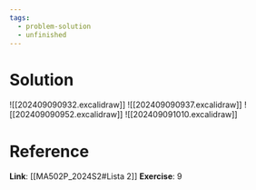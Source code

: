 ```yaml
---
tags:
  - problem-solution
  - unfinished
---
```

# Solution
![[202409090932.excalidraw]]
![[202409090937.excalidraw]]
![[202409090952.excalidraw]]
![[202409091010.excalidraw]]

# Reference
**Link**: [[MA502P_2024S2#Lista 2]]
**Exercise**: 9